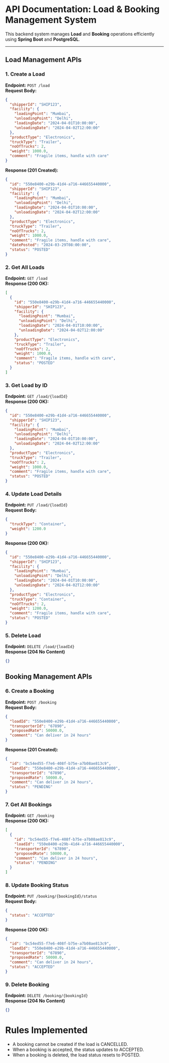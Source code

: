 # API Documentation: Load & Booking Management System

This backend system manages **Load** and **Booking** operations efficiently using **Spring Boot** and **PostgreSQL**.

---

## Load Management APIs

### 1. Create a Load  
**Endpoint:** `POST /load`  
**Request Body:**
```json
{
  "shipperId": "SHIP123",
  "facility": {
    "loadingPoint": "Mumbai",
    "unloadingPoint": "Delhi",
    "loadingDate": "2024-04-01T10:00:00",
    "unloadingDate": "2024-04-02T12:00:00"
  },
  "productType": "Electronics",
  "truckType": "Trailer",
  "noOfTrucks": 2,
  "weight": 1000.0,
  "comment": "Fragile items, handle with care"
}
```
**Response (201 Created):**
```json
{
  "id": "550e8400-e29b-41d4-a716-446655440000",
  "shipperId": "SHIP123",
  "facility": {
    "loadingPoint": "Mumbai",
    "unloadingPoint": "Delhi",
    "loadingDate": "2024-04-01T10:00:00",
    "unloadingDate": "2024-04-02T12:00:00"
  },
  "productType": "Electronics",
  "truckType": "Trailer",
  "noOfTrucks": 2,
  "weight": 1000.0,
  "comment": "Fragile items, handle with care",
  "datePosted": "2024-03-29T08:00:00",
  "status": "POSTED"
}
```

### 2. Get All Loads  
**Endpoint:** `GET /load`  
**Response (200 OK):**
```json
[
  {
    "id": "550e8400-e29b-41d4-a716-446655440000",
    "shipperId": "SHIP123",
    "facility": {
      "loadingPoint": "Mumbai",
      "unloadingPoint": "Delhi",
      "loadingDate": "2024-04-01T10:00:00",
      "unloadingDate": "2024-04-02T12:00:00"
    },
    "productType": "Electronics",
    "truckType": "Trailer",
    "noOfTrucks": 2,
    "weight": 1000.0,
    "comment": "Fragile items, handle with care",
    "status": "POSTED"
  }
]
```

### 3. Get Load by ID  
**Endpoint:** `GET /load/{loadId}`  
**Response (200 OK):**
```json
{
  "id": "550e8400-e29b-41d4-a716-446655440000",
  "shipperId": "SHIP123",
  "facility": {
    "loadingPoint": "Mumbai",
    "unloadingPoint": "Delhi",
    "loadingDate": "2024-04-01T10:00:00",
    "unloadingDate": "2024-04-02T12:00:00"
  },
  "productType": "Electronics",
  "truckType": "Trailer",
  "noOfTrucks": 2,
  "weight": 1000.0,
  "comment": "Fragile items, handle with care",
  "status": "POSTED"
}
```

### 4. Update Load Details  
**Endpoint:** `PUT /load/{loadId}`  
**Request Body:**
```json
{
  "truckType": "Container",
  "weight": 1200.0
}
```
**Response (200 OK):**
```json
{
  "id": "550e8400-e29b-41d4-a716-446655440000",
  "shipperId": "SHIP123",
  "facility": {
    "loadingPoint": "Mumbai",
    "unloadingPoint": "Delhi",
    "loadingDate": "2024-04-01T10:00:00",
    "unloadingDate": "2024-04-02T12:00:00"
  },
  "productType": "Electronics",
  "truckType": "Container",
  "noOfTrucks": 2,
  "weight": 1200.0,
  "comment": "Fragile items, handle with care",
  "status": "POSTED"
}
```

### 5. Delete Load  
**Endpoint:** `DELETE /load/{loadId}`  
**Response (204 No Content)**
```json
{}
```

## Booking Management APIs

### 6. Create a Booking  
**Endpoint:** `POST /booking`  
**Request Body:**
```json
{
  "loadId": "550e8400-e29b-41d4-a716-446655440000",
  "transporterId": "67890",
  "proposedRate": 50000.0,
  "comment": "Can deliver in 24 hours"
}
```
**Response (201 Created):**
```json
{
  "id": "bc54ed55-f7e6-408f-b75e-a7b08ae813c9",
  "loadId": "550e8400-e29b-41d4-a716-446655440000",
  "transporterId": "67890",
  "proposedRate": 50000.0,
  "comment": "Can deliver in 24 hours",
  "status": "PENDING"
}
```

### 7. Get All Bookings  
**Endpoint:** `GET /booking`  
**Response (200 OK):**
```json
[
  {
    "id": "bc54ed55-f7e6-408f-b75e-a7b08ae813c9",
    "loadId": "550e8400-e29b-41d4-a716-446655440000",
    "transporterId": "67890",
    "proposedRate": 50000.0,
    "comment": "Can deliver in 24 hours",
    "status": "PENDING"
  }
]
```

### 8. Update Booking Status  
**Endpoint:** `PUT /booking/{bookingId}/status`  
**Request Body:**
```json
{
  "status": "ACCEPTED"
}
```
**Response (200 OK):**
```json
{
  "id": "bc54ed55-f7e6-408f-b75e-a7b08ae813c9",
  "loadId": "550e8400-e29b-41d4-a716-446655440000",
  "transporterId": "67890",
  "proposedRate": 50000.0,
  "comment": "Can deliver in 24 hours",
  "status": "ACCEPTED"
}
```

### 9. Delete Booking  
**Endpoint:** `DELETE /booking/{bookingId}`  
**Response (204 No Content)**
```json
{}
```

# Rules Implemented
- A booking cannot be created if the load is CANCELLED.
- When a booking is accepted, the status updates to ACCEPTED.
- When a booking is deleted, the load status resets to POSTED.
